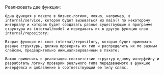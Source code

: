 Реализовать две функции:

    Одна функция в пакете в бизнес-логики, можно, например, в internal/service, которая будет вызываться из main() по некоторому интервалу и которая будет создавать разные существующие в программе структуры из internal/model и передавать их в другую функцию слоя internal/repository;

    Вторая функция из слоя internal/repository, которая будет принимать разные структуры, должна проверить их тип и распределить их по разным слайсам, предварительно инициализированным в пакете;
    
    Важно применить в реализации соответствие структур одному интерфейсу и разработать логику проверки реального типа передаваемого в функцию интерфейса и добавление в соответствующий ее типу слайс.
